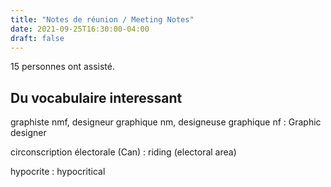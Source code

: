 ```yaml
---
title: "Notes de réunion / Meeting Notes"
date: 2021-09-25T16:30:00-04:00
draft: false
---
```


15 personnes ont assisté.

<!--more-->

## Du vocabulaire interessant ##

graphiste nmf, designeur graphique nm, designeuse graphique nf
: Graphic designer

circonscription électorale (Can)
: riding (electoral area)

hypocrite
: hypocritical
